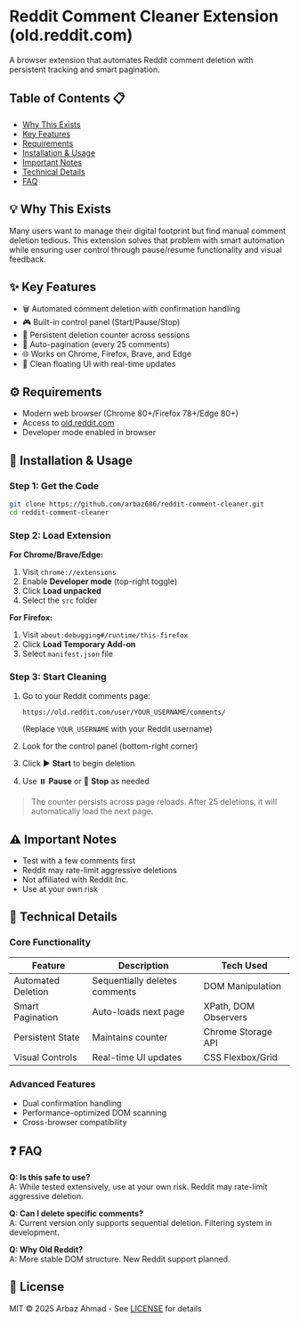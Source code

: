 # Reddit Comment Cleaner Extension (old.reddit.com)

A browser extension that automates Reddit comment deletion with persistent tracking and smart pagination.

## Table of Contents 📋
- [Why This Exists](#-why-this-exists)
- [Key Features](#-key-features)
- [Requirements](#-requirements)
- [Installation & Usage](#-installation--usage)
- [Important Notes](#-important-notes)
- [Technical Details](#-technical-details)
- [FAQ](#-faq)

## 💡 Why This Exists
Many users want to manage their digital footprint but find manual comment deletion tedious. This extension solves that problem with smart automation while ensuring user control through pause/resume functionality and visual feedback.

## ✨ Key Features
- 🗑️ Automated comment deletion with confirmation handling
- 🎮 Built-in control panel (Start/Pause/Stop)
- 🔢 Persistent deletion counter across sessions
- 📖 Auto-pagination (every 25 comments)
- 🌐 Works on Chrome, Firefox, Brave, and Edge
- 🎨 Clean floating UI with real-time updates

## ⚙ Requirements
- Modern web browser (Chrome 80+/Firefox 78+/Edge 80+)
- Access to [old.reddit.com](https://old.reddit.com)
- Developer mode enabled in browser

## 🚀 Installation & Usage

### Step 1: Get the Code
```bash
git clone https://github.com/arbaz686/reddit-comment-cleaner.git
cd reddit-comment-cleaner
```

### Step 2: Load Extension
**For Chrome/Brave/Edge:**
1. Visit `chrome://extensions`
2. Enable **Developer mode** (top-right toggle)
3. Click **Load unpacked**
4. Select the `src` folder

**For Firefox:**
1. Visit `about:debugging#/runtime/this-firefox`
2. Click **Load Temporary Add-on**
3. Select `manifest.json` file

### Step 3: Start Cleaning
1. Go to your Reddit comments page:
   
   ```
   https://old.reddit.com/user/YOUR_USERNAME/comments/
   ```
   (Replace `YOUR_USERNAME` with your Reddit username)
3. Look for the control panel (bottom-right corner)
4. Click ▶️ **Start** to begin deletion
5. Use ⏸️ **Pause** or 🛑 **Stop** as needed

> The counter persists across page reloads. After 25 deletions, it will automatically load the next page.

## ⚠ Important Notes
- Test with a few comments first
- Reddit may rate-limit aggressive deletions
- Not affiliated with Reddit Inc.
- Use at your own risk

## 🔧 Technical Details

### Core Functionality
| Feature | Description | Tech Used |
|---------|-------------|-----------|
| Automated Deletion | Sequentially deletes comments | DOM Manipulation |
| Smart Pagination | Auto-loads next page | XPath, DOM Observers |
| Persistent State | Maintains counter | Chrome Storage API |
| Visual Controls | Real-time UI updates | CSS Flexbox/Grid |

### Advanced Features
- Dual confirmation handling
- Performance-optimized DOM scanning
- Cross-browser compatibility

## ❓ FAQ
**Q: Is this safe to use?**  
A: While tested extensively, use at your own risk. Reddit may rate-limit aggressive deletion.

**Q: Can I delete specific comments?**  
A: Current version only supports sequential deletion. Filtering system in development.

**Q: Why Old Reddit?**  
A: More stable DOM structure. New Reddit support planned.

## 📜 License
MIT © 2025 Arbaz Ahmad - See [LICENSE](LICENSE) for details
